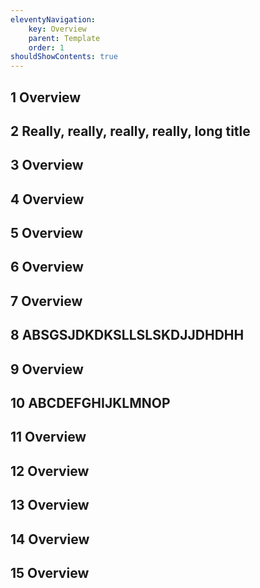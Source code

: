 ```yaml
---
eleventyNavigation:
    key: Overview
    parent: Template
    order: 1
shouldShowContents: true
---
```


## 1 Overview
## 2 Really, really, really, really, long title
## 3 Overview
## 4 Overview
## 5 Overview
## 6 Overview

## 7 Overview
## 8 ABSGSJDKDKSLLSLSKDJJDHDHH
## 9 Overview
## 10 ABCDEFGHIJKLMNOP
## 11 Overview
## 12 Overview

## 13 Overview
## 14 Overview
## 15 Overview
